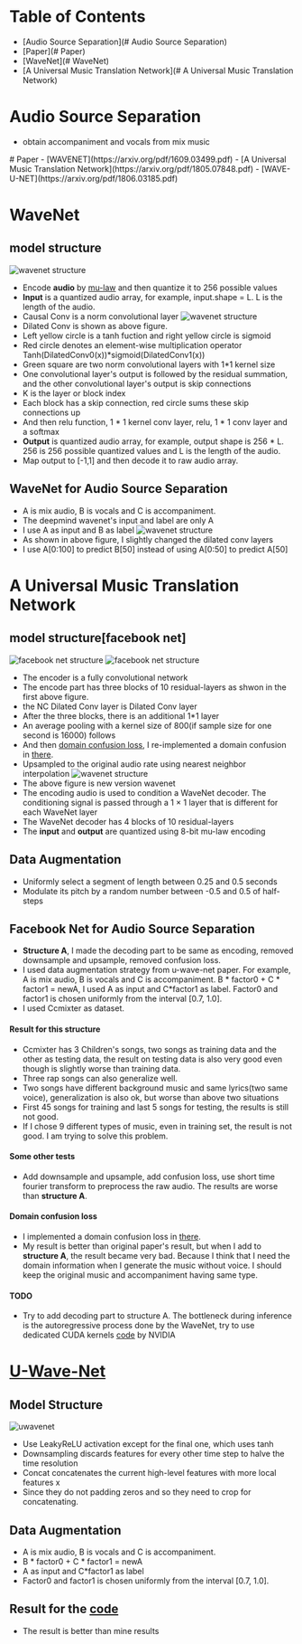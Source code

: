 <!-- toc -->
# Table of Contents  
   * [Audio Source Separation](# Audio Source Separation)
   * [Paper](# Paper)
   * [WaveNet](# WaveNet)
   * [A Universal Music Translation Network](# A Universal Music Translation Network)
<!-- toc stop -->



# Audio Source Separation
- obtain accompaniment and vocals from mix music

<a name="Paper"/>
# Paper
- [WAVENET](https://arxiv.org/pdf/1609.03499.pdf) 
- [A Universal Music Translation Network](https://arxiv.org/pdf/1805.07848.pdf)
- [WAVE-U-NET](https://arxiv.org/pdf/1806.03185.pdf)


<div style="page-break-after: always;"></div>


# WaveNet
## model structure
![wavenet structure](https://i.stack.imgur.com/t7qkv.png "wavenet structure")
- Encode **audio** by [mu-law](https://en.wikipedia.org/wiki/%CE%9C-law_algorithm) and then quantize it to 256 possible values
- **Input** is a quantized audio array, for example, input.shape = L. L is the length of the audio.
- Causal Conv is a norm convolutional layer
![wavenet structure](http://benanne.github.io/images/wavenet.png "wavenet structure")
- Dilated Conv is shown as above figure.
- Left yellow circle is a tanh fuction and right yellow circle is sigmoid
- Red circle denotes an element-wise multiplication operator  Tanh(DilatedConv0(x))*sigmoid(DilatedConv1(x))
- Green square are two norm convolutional layers with 1*1 kernel size
- One convolutional layer's output is followed by the residual summation, and the other convolutional layer's output is skip connections
- K is the layer or block index
- Each block has a skip connection, red circle sums these skip connections up
- And then relu function, 1 * 1 kernel conv layer, relu, 1 * 1 conv layer and a softmax
- **Output** is quantized audio array, for example, output shape is 256 * L. 256 is 256 possible quantized values and L is the length of the audio.
- Map output to [-1,1] and then decode it to raw audio array.

<div style="page-break-after: always;"></div>

## WaveNet for Audio Source Separation
- A is mix audio, B is vocals and C is accompaniment.
- The deepmind wavenet's input and label are only A
- I use A as input and B as label
![wavenet structure](https://raw.githubusercontent.com/soobinseo/wavenet/master/png/wavenet.png)
- As shown in above figure, I slightly changed the dilated conv layers
- I use A[0:100] to predict B[50] instead of using A[0:50] to predict A[50]

<div style="page-break-after: always;"></div>

# A Universal Music Translation Network
## model structure[facebook net]
![facebook net structure](https://cdn-images-1.medium.com/max/1600/1*EJWLapPO2Y88u3AYwstvmQ.png)
![facebook net structure](https://cdn-images-1.medium.com/max/1600/1*y2FfJ_LZub3oidZ19VVDow.png)
- The encoder is a fully convolutional network
- The encode part has three blocks of 10 residual-layers as shwon in the first above figure.
- the NC Dilated Conv layer is Dilated Conv layer
- After the three blocks, there is an additional 1*1 layer
- An average pooling with a kernel size of 800(if sample size for one second is 16000) follows
- And then [domain confusion loss](https://arxiv.org/pdf/1505.07818.pdf), I re-implemented a domain confusion in [there](https://github.com/ShichengChen/Domain-Adversarial-Training-of-Neural-Networks).
- Upsampled to the original audio rate using nearest neighbor interpolation
![wavenet structure](https://camo.githubusercontent.com/37b5bb84ef02a8183b21ca697842693dbfc8b077/68747470733a2f2f64726976652e676f6f676c652e636f6d2f75633f6578706f72743d766965772669643d315a6f2d6335567a504c5345516c445f53794e6f6c793358575330413766693573)
- The above figure is new version wavenet
- The encoding audio is used to condition a WaveNet decoder. The conditioning signal is passed through a 1 × 1 layer that is different for each WaveNet layer
- The WaveNet decoder has 4 blocks of 10 residual-layers
- The **input** and **output** are quantized using 8-bit mu-law encoding

## Data Augmentation
- Uniformly select a segment of length between 0.25 and 0.5 seconds
- Modulate its pitch by a random number between -0.5 and 0.5 of half-steps

<div style="page-break-after: always;"></div>

## Facebook Net for Audio Source Separation
- **Structure A**, I made the decoding part to be same as encoding, removed downsample and upsample, removed confusion loss.  
- I used data augmentation strategy from u-wave-net paper. For example, A is mix audio, B is vocals and C is accompaniment. B * factor0 + C * factor1 = newA, I used A as input and C*factor1 as label. Factor0 and factor1 is chosen uniformly from the interval [0.7, 1.0].
- I used Ccmixter as dataset.

#### Result for this structure
- Ccmixter has 3 Children's songs, two songs as training data and the other as testing data, the result on testing data is also very good even though is slightly worse than training data.
- Three rap songs can also generalize well.
- Two songs have different background music and same lyrics(two same voice), generalization is also ok, but worse than above two situations
- First 45 songs for training and last 5 songs for testing, the results is still not good.
- If I chose 9 different types of music, even in training set, the result is not good. I am trying to solve this problem. 

#### Some other tests
- Add downsample and upsample, add confusion loss, use short time fourier transform to preprocess the raw audio. The results are worse than **structure A**.

#### Domain confusion loss
- I implemented a domain confusion loss in [there](https://github.com/ShichengChen/Domain-Adversarial-Training-of-Neural-Networks).
- My result is better than original paper's result, but when I add to **structure A**, the result became very bad. Because I think that I need the domain information when I generate the music without voice. I should keep the original music and accompaniment having same type.

#### TODO
 - Try to add decoding part to structure A. The bottleneck during inference is the
autoregressive process done by the WaveNet, try to use dedicated CUDA kernels [code](https://github.com/NVIDIA/nv-wavenet/tree/master/pytorch) by
NVIDIA

<div style="page-break-after: always;"></div>

# [U-Wave-Net](https://github.com/f90/Wave-U-Net)
## Model Structure
![uwavenet](https://raw.githubusercontent.com/f90/Wave-U-Net/master/waveunet.png)
- Use LeakyReLU activation except for the final one, which uses tanh
- Downsampling discards features for every other time step to halve the time resolution
- Concat concatenates the current high-level features with more local features x
- Since they do not padding zeros and so they need to crop for concatenating.

## Data Augmentation
- A is mix audio, B is vocals and C is accompaniment. 
- B * factor0 + C * factor1 = newA
- A as input and C*factor1 as label
- Factor0 and factor1 is chosen uniformly from the interval [0.7, 1.0].   

## Result for the [code](https://github.com/f90/Wave-U-Net)
- The result is better than mine results
    





